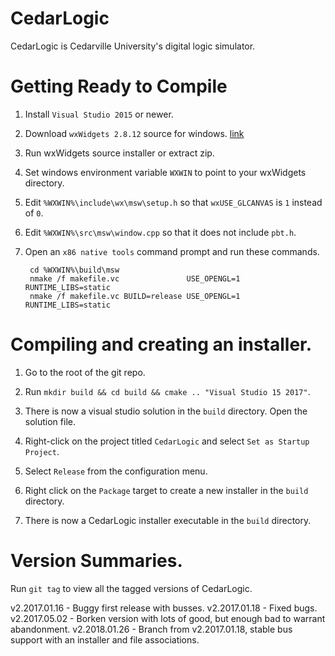 
# CedarLogic

CedarLogic is Cedarville University's digital logic simulator.

# Getting Ready to Compile

1. Install `Visual Studio 2015` or newer.

2. Download `wxWidgets 2.8.12` source for windows. [link](http://www.wxwidgets.org/downloads/)

3. Run wxWidgets source installer or extract zip.

4. Set windows environment variable `WXWIN` to point to your wxWidgets directory.

5. Edit `%WXWIN%\include\wx\msw\setup.h` so that `wxUSE_GLCANVAS` is `1` instead of `0`.

6. Edit `%WXWIN%\src\msw\window.cpp` so that it does not include `pbt.h`.

7. Open an `x86 native tools` command prompt and run these commands.
	
		cd %WXWIN%\build\msw
		nmake /f makefile.vc               USE_OPENGL=1 RUNTIME_LIBS=static
		nmake /f makefile.vc BUILD=release USE_OPENGL=1 RUNTIME_LIBS=static

# Compiling and creating an installer.

1. Go to the root of the git repo.

2. Run `mkdir build && cd build && cmake .. "Visual Studio 15 2017"`.

3. There is now a visual studio solution in the `build` directory. Open the solution file.

4. Right-click on the project titled `CedarLogic` and select `Set as Startup Project`.

5. Select `Release` from the configuration menu.

6. Right click on the `Package` target to create a new installer in the `build` directory.

7. There is now a CedarLogic installer executable in the `build` directory.

# Version Summaries.

Run `git tag` to view all the tagged versions of CedarLogic.

v2.2017.01.16 - Buggy first release with busses.
v2.2017.01.18 - Fixed bugs.
v2.2017.05.02 - Borken version with lots of good, but enough bad to warrant abandonment.
v2.2018.01.26 - Branch from v2.2017.01.18, stable bus support with an installer and file associations.
